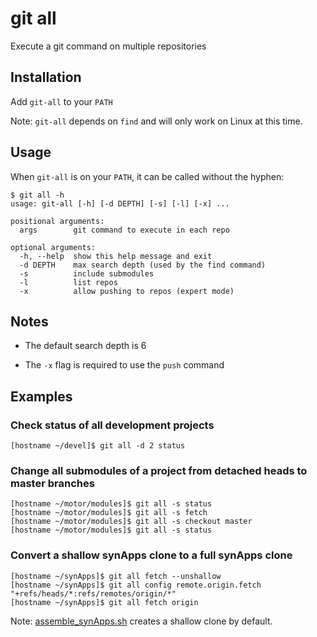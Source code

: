 # git all

Execute a git command on multiple repositories

## Installation

Add ``git-all`` to your ``PATH``

Note: ``git-all`` depends on ``find`` and will only work on Linux at this time.

## Usage

When ``git-all`` is on your ``PATH``, it can be called without the hyphen:

```
$ git all -h
usage: git-all [-h] [-d DEPTH] [-s] [-l] [-x] ...

positional arguments:
  args        git command to execute in each repo

optional arguments:
  -h, --help  show this help message and exit
  -d DEPTH    max search depth (used by the find command)
  -s          include submodules
  -l          list repos
  -x          allow pushing to repos (expert mode)
```

## Notes

* The default search depth is 6

* The ``-x`` flag is required to use the ``push`` command

## Examples

### Check status of all development projects

```
[hostname ~/devel]$ git all -d 2 status
```

### Change all submodules of a project from detached heads to master branches

```
[hostname ~/motor/modules]$ git all -s status
[hostname ~/motor/modules]$ git all -s fetch
[hostname ~/motor/modules]$ git all -s checkout master
[hostname ~/motor/modules]$ git all -s status
```

### Convert a shallow synApps clone to a full synApps clone

```
[hostname ~/synApps]$ git all fetch --unshallow
[hostname ~/synApps]$ git all config remote.origin.fetch "+refs/heads/*:refs/remotes/origin/*"
[hostname ~/synApps]$ git all fetch origin
```

Note: [assemble_synApps.sh](https://github.com/EPICS-synApps/support/blob/master/assemble_synApps.sh) creates a shallow clone by default.
